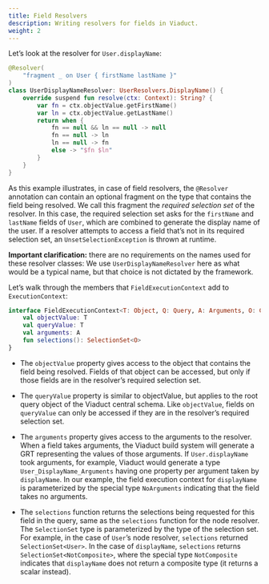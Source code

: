 ```yaml
---
title: Field Resolvers
description: Writing resolvers for fields in Viaduct.
weight: 2
---
```


Let’s look at the resolver for `User.displayName`:

```kotlin
@Resolver(
    "fragment _ on User { firstName lastName }"
)
class UserDisplayNameResolver: UserResolvers.DisplayName() {
    override suspend fun resolve(ctx: Context): String? {
        var fn = ctx.objectValue.getFirstName()
        var ln = ctx.objectValue.getLastName()
        return when {
            fn == null && ln == null -> null
            fn == null -> ln
            ln == null -> fn
            else -> "$fn $ln"
        }
    }
}
```

As this example illustrates, in case of field resolvers, the `@Resolver` annotation can contain an optional fragment on the type that contains the field being resolved.  We call this fragment the *required selection set* of the resolver.  In this case, the required selection set asks for the `firstName` and `lastName` fields of `User`, which are combined to generate the display name of the user.  If a resolver attempts to access a field that’s not in its required selection set, an `UnsetSelectionException` is thrown at runtime.

**Important clarification:** there are no requirements on the names used for these resolver classes: We use `UserDisplayNameResolver` here as what would be a typical name, but that choice is not dictated by the framework.

Let’s walk through the members that `FieldExecutionContext` add to `ExecutionContext`:

```kotlin
interface FieldExecutionContext<T: Object, Q: Query, A: Arguments, O: CompositeOutput>: ExecutionContextt {
    val objectValue: T
    val queryValue: T
    val arguments: A
    fun selections(): SelectionSet<O>
}
```

* The `objectValue` property gives access to the object that contains the field being resolved.  Fields of that object can be accessed, but only if those fields are in the resolver’s required selection set.

* The `queryValue` property is similar to objectValue, but applies to the root query object of the Viaduct central schema. Like `objectValue`, fields on `queryValue` can only be accessed if they are in the resolver’s required selection set.

* The `arguments` property gives access to the arguments to the resolver.  When a field takes arguments, the Viaduct build system will generate a GRT representing the values of those arguments.  If `User.displayName` took arguments, for example, Viaduct would generate a type `User_DisplayName_Arguments` having one property per argument taken by `displayName`.  In our example, the field execution context for `displayName` is parameterized by the special type `NoArguments` indicating that the field takes no arguments.

* The `selections` function returns the selections being requested for this field in the query, same as the `selections` function for the node resolver.  The `SelectionSet` type is parameterized by the type of the selection set.  For example, in the case of `User`’s node resolver, `selections` returned `SelectionSet<User>`.  In the case of `displayName`, `selections` returns `SelectionSet<NotComposite>`, where the special type `NotComposite` indicates that `displayName` does not return a composite type (it returns a scalar instead).


